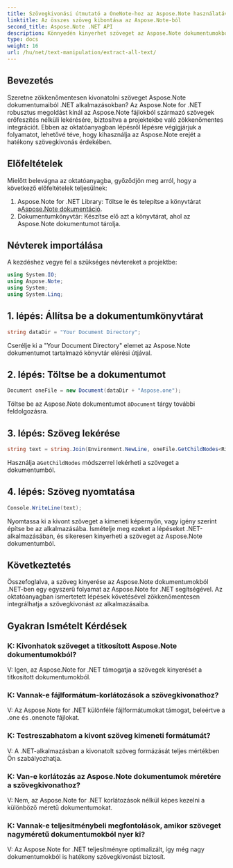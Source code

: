 ```yaml
---
title: Szövegkivonási útmutató a OneNote-hoz az Aspose.Note használatával
linktitle: Az összes szöveg kibontása az Aspose.Note-ból
second_title: Aspose.Note .NET API
description: Könnyedén kinyerhet szöveget az Aspose.Note dokumentumokból .NET-ben az Aspose.Note for .NET segítségével. Kövesse lépésenkénti útmutatónkat a zökkenőmentes integráció érdekében.
type: docs
weight: 16
url: /hu/net/text-manipulation/extract-all-text/
---
```

## Bevezetés
Szeretne zökkenőmentesen kivonatolni szöveget Aspose.Note dokumentumaiból .NET alkalmazásokban? Az Aspose.Note for .NET robusztus megoldást kínál az Aspose.Note fájlokból származó szövegek erőfeszítés nélküli lekérésére, biztosítva a projektekbe való zökkenőmentes integrációt. Ebben az oktatóanyagban lépésről lépésre végigjárjuk a folyamatot, lehetővé téve, hogy kihasználja az Aspose.Note erejét a hatékony szövegkivonás érdekében.
## Előfeltételek
Mielőtt belevágna az oktatóanyagba, győződjön meg arról, hogy a következő előfeltételek teljesülnek:
1.  Aspose.Note for .NET Library: Töltse le és telepítse a könyvtárat a[Aspose.Note dokumentáció](https://reference.aspose.com/note/net/).
2. Dokumentumkönyvtár: Készítse elő azt a könyvtárat, ahol az Aspose.Note dokumentumot tárolja.
## Névterek importálása
A kezdéshez vegye fel a szükséges névtereket a projektbe:
```csharp
using System.IO;
using Aspose.Note;
using System;
using System.Linq;
```
## 1. lépés: Állítsa be a dokumentumkönyvtárat
```csharp
string dataDir = "Your Document Directory";
```
Cserélje ki a "Your Document Directory" elemet az Aspose.Note dokumentumot tartalmazó könyvtár elérési útjával.
## 2. lépés: Töltse be a dokumentumot
```csharp
Document oneFile = new Document(dataDir + "Aspose.one");
```
Töltse be az Aspose.Note dokumentumot a`Document` tárgy további feldolgozásra.
## 3. lépés: Szöveg lekérése
```csharp
string text = string.Join(Environment.NewLine, oneFile.GetChildNodes<RichText>().Select(e => e.Text)) + Environment.NewLine;
```
 Használja a`GetChildNodes` módszerrel lekérheti a szöveget a dokumentumból.
## 4. lépés: Szöveg nyomtatása
```csharp
Console.WriteLine(text);
```
Nyomtassa ki a kivont szöveget a kimeneti képernyőn, vagy igény szerint építse be az alkalmazásába.
Ismételje meg ezeket a lépéseket .NET-alkalmazásában, és sikeresen kinyerheti a szöveget az Aspose.Note dokumentumból.
## Következtetés
Összefoglalva, a szöveg kinyerése az Aspose.Note dokumentumokból .NET-ben egy egyszerű folyamat az Aspose.Note for .NET segítségével. Az oktatóanyagban ismertetett lépések követésével zökkenőmentesen integrálhatja a szövegkivonást az alkalmazásaiba.
## Gyakran Ismételt Kérdések
### K: Kivonhatok szöveget a titkosított Aspose.Note dokumentumokból?
V: Igen, az Aspose.Note for .NET támogatja a szövegek kinyerését a titkosított dokumentumokból.
### K: Vannak-e fájlformátum-korlátozások a szövegkivonathoz?
V: Az Aspose.Note for .NET különféle fájlformátumokat támogat, beleértve a .one és .onenote fájlokat.
### K: Testreszabhatom a kivont szöveg kimeneti formátumát?
V: A .NET-alkalmazásban a kivonatolt szöveg formázását teljes mértékben Ön szabályozhatja.
### K: Van-e korlátozás az Aspose.Note dokumentumok méretére a szövegkivonathoz?
V: Nem, az Aspose.Note for .NET korlátozások nélkül képes kezelni a különböző méretű dokumentumokat.
### K: Vannak-e teljesítménybeli megfontolások, amikor szöveget nagyméretű dokumentumokból nyer ki?
V: Az Aspose.Note for .NET teljesítményre optimalizált, így még nagy dokumentumokból is hatékony szövegkivonást biztosít.